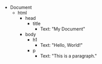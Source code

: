- Document
  - html
    - head
      - title
        - Text: "My Document"
    - body
      - h1
        - Text: "Hello, World!"
      - p
        - Text: "This is a paragraph."

